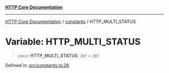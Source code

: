 [**HTTP Core Documentation**](../../README.md)

***

[HTTP Core Documentation](../../README.md) / [constants](../README.md) / HTTP\_MULTI\_STATUS

# Variable: HTTP\_MULTI\_STATUS

> `const` **HTTP\_MULTI\_STATUS**: `207` = `207`

Defined in: [src/constants.ts:26](https://github.com/stonemjs/http-core/blob/0d24f1311c8ffc69c0f21ab48badb00539c57ea4/src/constants.ts#L26)
